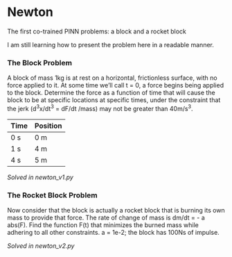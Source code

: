 # Newton
The first co-trained PINN problems: a block and a rocket block

I am still learning how to present the problem here in a readable manner.

### The Block Problem
A block of mass 1kg is at rest on a horizontal, frictionless surface, with no force applied to it. At some time we’ll call t = 0, a force begins being applied to the block. Determine the force as a function of time that will cause the block to be at specific locations at specific times, under the constraint that the jerk (d<sup>3</sup>x/dt<sup>3</sup> = dF/dt /mass) may not be greater than 40m/s<sup>3</sup>.
<table>
<thead>
<tr>
<th>Time</th>
<th>Position</th>
</tr>
</thead>
<tbody>
<tr>
<td>0 s</td>
<td>0 m</td>
</tr>
<tr>
<td>1 s</td>
<td>4 m</td>
</tr>
<tr>
<td>4 s</td>
<td>5 m</td>
</tr>
</tbody>
</table>

_Solved in newton_v1.py_


### The Rocket Block Problem
Now consider that the block is actually a rocket block that is burning its own mass to provide that force. The rate of change of mass is dm/dt = - a abs(F). Find the function F(t) that minimizes the burned mass while adhering to all other constraints. a = 1e-2; the block has 100Ns of impulse.

_Solved in newton_v2.py_
